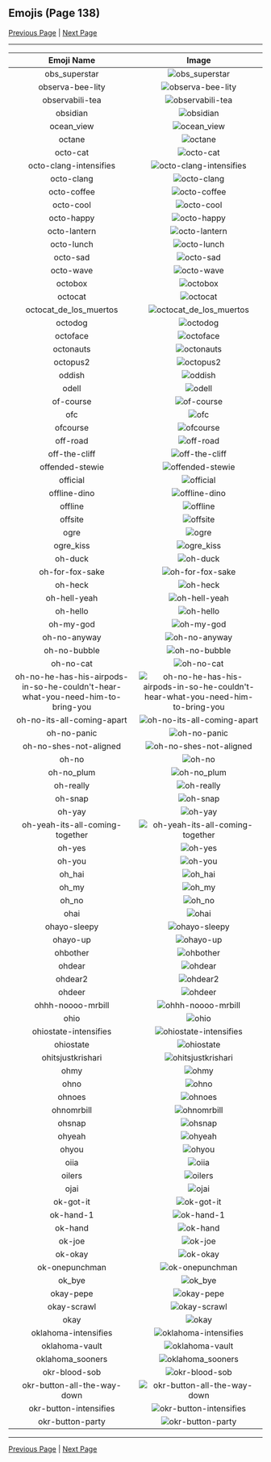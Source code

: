 
## Emojis (Page 138)

[Previous Page](/docs/hc/page-n-0137.md)
  | [Next Page](/docs/hc/page-o-0139.md)

<hr />

|Emoji Name|Image|
| :-: | :-: |
|obs_superstar| ![obs_superstar](/emojis/hc/obs_superstar.png)|
|observa-bee-lity| ![observa-bee-lity](/emojis/hc/observa-bee-lity.png)|
|observabili-tea| ![observabili-tea](/emojis/hc/observabili-tea.png)|
|obsidian| ![obsidian](/emojis/hc/obsidian.png)|
|ocean_view| ![ocean_view](/emojis/hc/ocean_view.gif)|
|octane| ![octane](/emojis/hc/octane.jpg)|
|octo-cat| ![octo-cat](/emojis/hc/octo-cat.png)|
|octo-clang-intensifies| ![octo-clang-intensifies](/emojis/hc/octo-clang-intensifies.gif)|
|octo-clang| ![octo-clang](/emojis/hc/octo-clang.png)|
|octo-coffee| ![octo-coffee](/emojis/hc/octo-coffee.png)|
|octo-cool| ![octo-cool](/emojis/hc/octo-cool.png)|
|octo-happy| ![octo-happy](/emojis/hc/octo-happy.png)|
|octo-lantern| ![octo-lantern](/emojis/hc/octo-lantern.png)|
|octo-lunch| ![octo-lunch](/emojis/hc/octo-lunch.png)|
|octo-sad| ![octo-sad](/emojis/hc/octo-sad.png)|
|octo-wave| ![octo-wave](/emojis/hc/octo-wave.gif)|
|octobox| ![octobox](/emojis/hc/octobox.jpg)|
|octocat| ![octocat](/emojis/hc/octocat.png)|
|octocat_de_los_muertos| ![octocat_de_los_muertos](/emojis/hc/octocat_de_los_muertos.jpg)|
|octodog| ![octodog](/emojis/hc/octodog.png)|
|octoface| ![octoface](/emojis/hc/octoface.png)|
|octonauts| ![octonauts](/emojis/hc/octonauts.png)|
|octopus2| ![octopus2](/emojis/hc/octopus2.gif)|
|oddish| ![oddish](/emojis/hc/oddish.gif)|
|odell| ![odell](/emojis/hc/odell.png)|
|of-course| ![of-course](/emojis/hc/of-course.gif)|
|ofc| ![ofc](/emojis/hc/ofc.png)|
|ofcourse| ![ofcourse](/emojis/hc/ofcourse.gif)|
|off-road| ![off-road](/emojis/hc/off-road.png)|
|off-the-cliff| ![off-the-cliff](/emojis/hc/off-the-cliff.jpg)|
|offended-stewie| ![offended-stewie](/emojis/hc/offended-stewie.gif)|
|official| ![official](/emojis/hc/official.png)|
|offline-dino| ![offline-dino](/emojis/hc/offline-dino.png)|
|offline| ![offline](/emojis/hc/offline.png)|
|offsite| ![offsite](/emojis/hc/offsite.png)|
|ogre| ![ogre](/emojis/hc/ogre.gif)|
|ogre_kiss| ![ogre_kiss](/emojis/hc/ogre_kiss.jpg)|
|oh-duck| ![oh-duck](/emojis/hc/oh-duck.png)|
|oh-for-fox-sake| ![oh-for-fox-sake](/emojis/hc/oh-for-fox-sake.jpg)|
|oh-heck| ![oh-heck](/emojis/hc/oh-heck.png)|
|oh-hell-yeah| ![oh-hell-yeah](/emojis/hc/oh-hell-yeah.gif)|
|oh-hello| ![oh-hello](/emojis/hc/oh-hello.png)|
|oh-my-god| ![oh-my-god](/emojis/hc/oh-my-god.gif)|
|oh-no-anyway| ![oh-no-anyway](/emojis/hc/oh-no-anyway.gif)|
|oh-no-bubble| ![oh-no-bubble](/emojis/hc/oh-no-bubble.gif)|
|oh-no-cat| ![oh-no-cat](/emojis/hc/oh-no-cat.png)|
|oh-no-he-has-his-airpods-in-so-he-couldn't-hear-what-you-need-him-to-bring-you| ![oh-no-he-has-his-airpods-in-so-he-couldn't-hear-what-you-need-him-to-bring-you](/emojis/hc/oh-no-he-has-his-airpods-in-so-he-couldn't-hear-what-you-need-him-to-bring-you.png)|
|oh-no-its-all-coming-apart| ![oh-no-its-all-coming-apart](/emojis/hc/oh-no-its-all-coming-apart.png)|
|oh-no-panic| ![oh-no-panic](/emojis/hc/oh-no-panic.png)|
|oh-no-shes-not-aligned| ![oh-no-shes-not-aligned](/emojis/hc/oh-no-shes-not-aligned.png)|
|oh-no| ![oh-no](/emojis/hc/oh-no.png)|
|oh-no_plum| ![oh-no_plum](/emojis/hc/oh-no_plum.gif)|
|oh-really| ![oh-really](/emojis/hc/oh-really.png)|
|oh-snap| ![oh-snap](/emojis/hc/oh-snap.png)|
|oh-yay| ![oh-yay](/emojis/hc/oh-yay.png)|
|oh-yeah-its-all-coming-together| ![oh-yeah-its-all-coming-together](/emojis/hc/oh-yeah-its-all-coming-together.png)|
|oh-yes| ![oh-yes](/emojis/hc/oh-yes.jpg)|
|oh-you| ![oh-you](/emojis/hc/oh-you.png)|
|oh_hai| ![oh_hai](/emojis/hc/oh_hai.gif)|
|oh_my| ![oh_my](/emojis/hc/oh_my.png)|
|oh_no| ![oh_no](/emojis/hc/oh_no.png)|
|ohai| ![ohai](/emojis/hc/ohai.jpg)|
|ohayo-sleepy| ![ohayo-sleepy](/emojis/hc/ohayo-sleepy.png)|
|ohayo-up| ![ohayo-up](/emojis/hc/ohayo-up.png)|
|ohbother| ![ohbother](/emojis/hc/ohbother.png)|
|ohdear| ![ohdear](/emojis/hc/ohdear.png)|
|ohdear2| ![ohdear2](/emojis/hc/ohdear2.png)|
|ohdeer| ![ohdeer](/emojis/hc/ohdeer.png)|
|ohhh-noooo-mrbill| ![ohhh-noooo-mrbill](/emojis/hc/ohhh-noooo-mrbill.png)|
|ohio| ![ohio](/emojis/hc/ohio.png)|
|ohiostate-intensifies| ![ohiostate-intensifies](/emojis/hc/ohiostate-intensifies.gif)|
|ohiostate| ![ohiostate](/emojis/hc/ohiostate.png)|
|ohitsjustkrishari| ![ohitsjustkrishari](/emojis/hc/ohitsjustkrishari.png)|
|ohmy| ![ohmy](/emojis/hc/ohmy.png)|
|ohno| ![ohno](/emojis/hc/ohno.png)|
|ohnoes| ![ohnoes](/emojis/hc/ohnoes.gif)|
|ohnomrbill| ![ohnomrbill](/emojis/hc/ohnomrbill.gif)|
|ohsnap| ![ohsnap](/emojis/hc/ohsnap.jpg)|
|ohyeah| ![ohyeah](/emojis/hc/ohyeah.gif)|
|ohyou| ![ohyou](/emojis/hc/ohyou.jpg)|
|oiia| ![oiia](/emojis/hc/oiia.gif)|
|oilers| ![oilers](/emojis/hc/oilers.png)|
|ojai| ![ojai](/emojis/hc/ojai.jpg)|
|ok-got-it| ![ok-got-it](/emojis/hc/ok-got-it.gif)|
|ok-hand-1| ![ok-hand-1](/emojis/hc/ok-hand-1.gif)|
|ok-hand| ![ok-hand](/emojis/hc/ok-hand.png)|
|ok-joe| ![ok-joe](/emojis/hc/ok-joe.png)|
|ok-okay| ![ok-okay](/emojis/hc/ok-okay.png)|
|ok-onepunchman| ![ok-onepunchman](/emojis/hc/ok-onepunchman.png)|
|ok_bye| ![ok_bye](/emojis/hc/ok_bye.gif)|
|okay-pepe| ![okay-pepe](/emojis/hc/okay-pepe.png)|
|okay-scrawl| ![okay-scrawl](/emojis/hc/okay-scrawl.png)|
|okay| ![okay](/emojis/hc/okay.jpg)|
|oklahoma-intensifies| ![oklahoma-intensifies](/emojis/hc/oklahoma-intensifies.gif)|
|oklahoma-vault| ![oklahoma-vault](/emojis/hc/oklahoma-vault.png)|
|oklahoma_sooners| ![oklahoma_sooners](/emojis/hc/oklahoma_sooners.png)|
|okr-blood-sob| ![okr-blood-sob](/emojis/hc/okr-blood-sob.png)|
|okr-button-all-the-way-down| ![okr-button-all-the-way-down](/emojis/hc/okr-button-all-the-way-down.gif)|
|okr-button-intensifies| ![okr-button-intensifies](/emojis/hc/okr-button-intensifies.gif)|
|okr-button-party| ![okr-button-party](/emojis/hc/okr-button-party.gif)|

<hr/>

[Previous Page](/docs/hc/page-n-0137.md)
  | [Next Page](/docs/hc/page-o-0139.md)